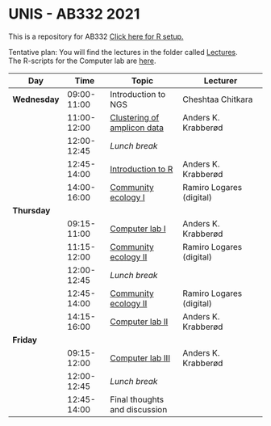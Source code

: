 # UNIS - AB332 2021

This is a repository for AB332
[Click here for R setup. ](setup/)

Tentative plan:
You will find the lectures in the folder called [Lectures](Lectures/).  
The R-scripts for the Computer lab are [here](computer_lab/).


| Day           | Time        | Topic                                                          | Lecturer                 |
| ------------- | ----------- | -------------------------------------------------------------- | ------------------------ |
| **Wednesday** | 09:00-11:00 | Introduction to NGS                                            | Cheshtaa Chitkara        |
|               | 11:00-12:00 | [Clustering of amplicon data](Lectures/Clustering_lecture.pdf) | Anders K. Krabberød      |
|               | 12:00-12:45 | _Lunch break_                                                  |                          |
|               | 12:45-14:00 | [Introduction to R](Introduction_to_R)                         | Anders K. Krabberød      |
|               | 14:00-16:00 | [Community ecology I](Lectures/Community.Ecology.pdf)                                            | Ramiro Logares (digital) |
| **Thursday**  |             |                                                                |                          |
|               | 09:15-11:00 | [Computer lab I](computer_lab/)                                | Anders K. Krabberød      |
|               | 11:15-12:00 |[ Community ecology II ](Lectures/Clustering_lecture.pdf)                                          | Ramiro Logares (digital) |
|               | 12:00-12:45 | _Lunch break_                                                  |                          |
|               | 12:45-14:00 | [Community ecology II](Lectures/Community.Ecology.pdf)                                           | Ramiro Logares (digital) |
|               | 14:15-16:00 | [Computer lab II](computer_lab/)                               | Anders K. Krabberød      |
| **Friday**    |             |                                                                |                          |
|               | 09:15-12:00 | [Computer lab III](computer_lab/)                              | Anders K. Krabberød      |
|               | 12:00-12:45 | _Lunch break_                                                  |                          |
|               | 12:45-14:00 | Final thoughts and discussion                                  |                          |
